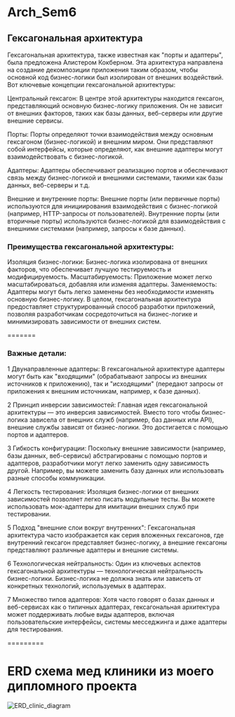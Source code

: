 # Arch_Sem6

## Гексагональная архитектура

Гексагональная архитектура, также известная как "порты и адаптеры", была предложена Алистером Кокберном. Эта архитектура направлена на создание декомпозиции приложения таким образом, чтобы основной код бизнес-логики был изолирован от внешних воздействий. Вот ключевые концепции гексагональной архитектуры:

Центральный гексагон: В центре этой архитектуры находится гексагон, представляющий основную бизнес-логику приложения. Он не зависит от внешних факторов, таких как базы данных, веб-серверы или другие внешние сервисы.

Порты: Порты определяют точки взаимодействия между основным гексагоном (бизнес-логикой) и внешним миром. Они представляют собой интерфейсы, которые определяют, как внешние адаптеры могут взаимодействовать с бизнес-логикой.

Адаптеры: Адаптеры обеспечивают реализацию портов и обеспечивают связь между бизнес-логикой и внешними системами, такими как базы данных, веб-серверы и т.д.

Внешние и внутренние порты: Внешние порты (или первичные порты) используются для инициирования взаимодействия с бизнес-логикой (например, HTTP-запросы от пользователей). Внутренние порты (или вторичные порты) используются бизнес-логикой для взаимодействия с внешними системами (например, запросы к базе данных).

### Преимущества гексагональной архитектуры:

Изоляция бизнес-логики: Бизнес-логика изолирована от внешних факторов, что обеспечивает лучшую тестируемость и модифицируемость.
Масштабируемость: Приложение может легко масштабироваться, добавляя или изменяя адаптеры.
Заменяемость: Адаптеры могут быть легко заменены без необходимости изменять основную бизнес-логику.
В целом, гексагональная архитектура предоставляет структурированный способ разработки приложений, позволяя разработчикам сосредоточиться на бизнес-логике и минимизировать зависимости от внешних систем.

=======

### Важные детали:

1 Двунаправленные адаптеры: В гексагональной архитектуре адаптеры могут быть как "входящими" (обрабатывают запросы из внешних источников к приложению), так и "исходящими" (передают запросы от приложения к внешним источникам, например, к базе данных).


2 Принцип инверсии зависимостей: Главная идея гексагональной архитектуры — это инверсия зависимостей. Вместо того чтобы бизнес-логика зависела от внешних служб (например, баз данных или API), внешние службы зависят от бизнес-логики. Это достигается с помощью портов и адаптеров.


3 Гибкость конфигурации: Поскольку внешние зависимости (например, базы данных, веб-сервисы) абстрагированы с помощью портов и адаптеров, разработчики могут легко заменить одну зависимость другой. Например, вы можете заменить базу данных или использовать разные способы коммуникации.


4 Легкость тестирования: Изоляция бизнес-логики от внешних зависимостей позволяет легко писать модульные тесты. Вы можете использовать мок-адаптеры для имитации внешних служб при тестировании.


5 Подход "внешние слои вокруг внутренних": Гексагональная архитектура часто изображается как серия вложенных гексагонов, где внутренний гексагон представляет бизнес-логику, а внешние гексагоны представляют различные адаптеры и внешние системы.


6 Технологическая нейтральность: Один из ключевых аспектов гексагональной архитектуры — технологическая нейтральность бизнес-логики. Бизнес-логика не должна знать или зависеть от конкретных технологий, используемых в адаптерах.


7 Множество типов адаптеров: Хотя часто говорят о базах данных и веб-сервисах как о типичных адаптерах, гексагональная архитектура может поддерживать любые виды адаптеров, включая пользовательские интерфейсы, системы месседжинга и даже адаптеры для тестирования.

=========

# ERD схема мед клиники из моего дипломного проекта

![ERD_clinic_diagram](https://github.com/IsaBarling/Arch_Sem6/assets/99403468/b8ac434b-faa1-49a0-a60e-ad235ad6357b)


